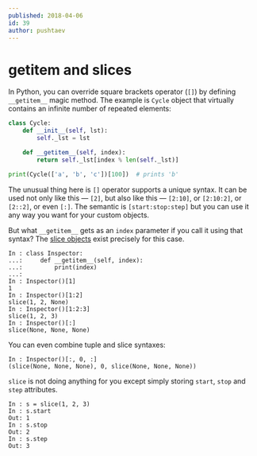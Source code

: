```yaml
---
published: 2018-04-06
id: 39
author: pushtaev
---
```


# __getitem__ and slices

In Python, you can override square brackets operator (`[]`) by defining `__getitem__` magic method.
The example is `Cycle` object that virtually contains an infinite number of repeated elements: 

```python {no-print}
class Cycle:
    def __init__(self, lst):
        self._lst = lst

    def __getitem__(self, index):
        return self._lst[index % len(self._lst)]

print(Cycle(['a', 'b', 'c'])[100])  # prints 'b'
```

The unusual thing here is `[]` operator supports a unique syntax.
It can be used not only like this — `[2]`, but also like this — `[2:10]`,
or `[2:10:2]`, or `[2::2]`, or even `[:]`.
The semantic is `[start:stop:step]`
but you can use it any way you want for your custom objects.

But what `__getitem__` gets as an `index` parameter if you call it using that syntax?
The [slice objects](https://docs.python.org/3/library/functions.html#slice) exist precisely for this case.

```ipython
In : class Inspector:
...:     def __getitem__(self, index):
...:         print(index)
...:
In : Inspector()[1]
1
In : Inspector()[1:2]
slice(1, 2, None)
In : Inspector()[1:2:3]
slice(1, 2, 3)
In : Inspector()[:]
slice(None, None, None)
```

You can even combine tuple and slice syntaxes:

```ipython {continue}
In : Inspector()[:, 0, :]
(slice(None, None, None), 0, slice(None, None, None))
```

`slice` is not doing anything for you except simply storing `start`, `stop` and `step` attributes.

```ipython
In : s = slice(1, 2, 3)
In : s.start
Out: 1
In : s.stop
Out: 2
In : s.step
Out: 3
```
